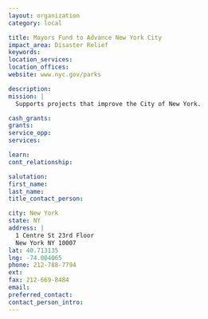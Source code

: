 ```yaml
---
layout: organization
category: local

title: Mayors Fund to Advance New York City
impact_area: Disaster Relief
keywords: 
location_services: 
location_offices: 
website: www.nyc.gov/parks

description: 
mission: |
  Supports projects that improve the City of New York.

cash_grants: 
grants: 
service_opp: 
services: 

learn: 
cont_relationship: 

salutation: 
first_name: 
last_name: 
title_contact_person: 

city: New York
state: NY
address: |
  1 Centre St 23rd Floor    
  New York NY 10007
lat: 40.713135
lng: -74.004065
phone: 212-788-7794
ext: 
fax: 212-669-8484
email: 
preferred_contact: 
contact_person_intro: 
---
```

